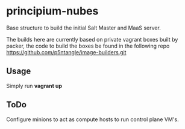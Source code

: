 # principium-nubes

Base structure to build the initial Salt Master and MaaS server.

The builds here are currently based on private vagrant boxes built by
packer, the code to build the boxes be found in the following repo
https://github.com/p5ntangle/image-builders.git

Usage
-----

Simply run **vagrant up**



ToDo
----

Configure minions to act as compute hosts to run control plane VM's.


